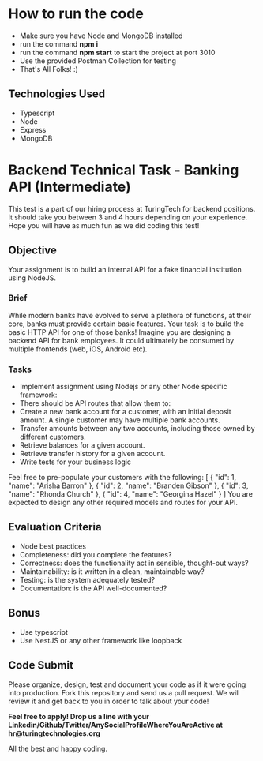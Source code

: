 # How to run the code
 - Make sure you have Node and MongoDB installed
 - run the command **npm i**
 - run the command **npm start** to start the project at port 3010
 - Use the provided Postman Collection for testing
 - That's All Folks! :)
 
 ## Technologies Used
 - Typescript
 - Node
 - Express
 - MongoDB

# Backend Technical Task - Banking API (Intermediate)

This test is a part of our hiring process at TuringTech for backend positions. It should take you between 3 and 4 hours depending on your experience. Hope you will have as much fun as we did coding this test!

## Objective

Your assignment is to build an internal API for a fake financial institution using NodeJS.

### Brief

While modern banks have evolved to serve a plethora of functions, at their core, banks must provide certain basic features. Your task is to build the basic HTTP API for one of those banks! Imagine you are designing a backend API for bank employees. It could ultimately be consumed by multiple frontends (web, iOS, Android etc).

### Tasks

- Implement assignment using Nodejs or any other Node specific framework:
- There should be API routes that allow them to:
- Create a new bank account for a customer, with an initial deposit amount. A single customer may have multiple bank accounts.
- Transfer amounts between any two accounts, including those owned by different customers.
- Retrieve balances for a given account.
- Retrieve transfer history for a given account.
- Write tests for your business logic

Feel free to pre-populate your customers with the following:
[
  {
    "id": 1,
    "name": "Arisha Barron"
  },
  {
    "id": 2,
    "name": "Branden Gibson"
  },
  {
    "id": 3,
    "name": "Rhonda Church"
  },
  {
    "id": 4,
    "name": "Georgina Hazel"
  }
]
You are expected to design any other required models and routes for your API.

## Evaluation Criteria

- Node best practices
- Completeness: did you complete the features?
- Correctness: does the functionality act in sensible, thought-out ways?
- Maintainability: is it written in a clean, maintainable way?
- Testing: is the system adequately tested?
- Documentation: is the API well-documented?

## Bonus

- Use typescript
- Use NestJS or any other framework like loopback


## Code Submit
Please organize, design, test and document your code as if it were going into production. Fork this repository and send us a pull request. We will review it and get back to you in order to talk about your code! 

__Feel free to apply! Drop us a line with your Linkedin/Github/Twitter/AnySocialProfileWhereYouAreActive at hr@turingtechnologies.org__

All the best and happy coding.

